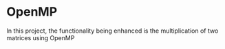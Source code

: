 # OpenMP
In this project, the functionality being enhanced is the multiplication of two matrices using OpenMP
